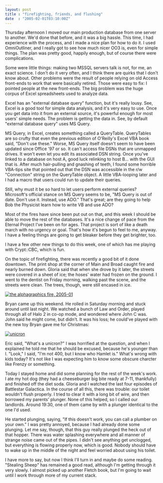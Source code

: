 ```yaml
---
layout: post
title : "firefighting, friends, and flushing"
date  : "2005-02-01T03:10:00Z"
---
```

Thursday afternoon I moved our main production database from one server to
another.  We'd done that before, and it was a big hassle.  This time, I had
experience with the process, and I made a nice plan for how to do it.  I used
OmniOutliner, and I really got to see how much nicer OO3 is, even for simple
things.  The plan was pretty good, happily enough, but of course there were
complications.

Some were little things: making two MSSQL servers talk is not, for me, an exact
science.  I don't do it very often, and I think there are quirks that I don't
know about.  Other problems were the result of people relying on old Access
front-ends to work that were basically retired.  Those were easy to fix: I
pointed people at the new front-ends.  The big problem was the huge corpus of
Excel spreadsheets used to analyze data.

Excel has an "external database query" function, but it's really lousy.  See,
Excel is a good tool for simple data analysis, and it's very easy to use.  Once
you get data into it from an external source, it's powerful enough for most
users' simple needs.  The problem is getting the data in.  See, by default
"external database query" uses MS Query.

MS Query, in Excel, creates something called a QueryTable.  QueryTables are so
crufty that even the previous edition of O'Reilly's Excel VBA book said, "Don't
use these."  Worse, MS Query itself doesn't seem to have been updated since
Office '97 or so.  It can't access file DSNs that are unmapped drives.  It
won't even let you edit its associated DSN string.  Once you've linked to a
database on host A, good luck relinking to host B... with the GUI that is.
After much hair-pulling and gnashing of teeth, I found some horrible VBA-tips
site that pointed out that the DSN was accessible in the r/w "Connection"
string on the QueryTable object.  A little VBA-looping later and I had a macro
that users could run to update their queries.

Still, why must it be so hard to let users perform external queries?
Microsoft's official stance on MS Query seems to be, "MS Query is out of date.
Don't use it.  Instead, use ADO."  That's great; are they going to help Bob the
Physicist learn how to write VB and use ADO?

Most of the fires have since been put out on that, and this week I should be
able to move the rest of the databases.  It's a nice change of pace from the
Eternal Project I've been on for ages.  That project is sort of like a death
march with no urgency or goal.  That's how it's begun to feel to me, anyway.  I
have a feeling things are going to get bleaker before they get brighter, too.

I have a few other new things to do this week, one of which has me playing with
Crypt::CBC, which is fun.

On the topic of firefighting, there was recently a good bit of it done
downtown.  The print shop at the corner of Main and Broad caught fire and
nearly burned down.  Gloria said that when she drove by it later, the streets
were covered in a sheet of ice; the hoses' water had frozen on the ground.  I
went to the dentist on Friday morning, walking past the scene, and the streets
were clean.  The trees, though, were still encased in ice.

<a href="https://www.flickr.com/photos/rjbs/albums/72157594427572839" title="the alphagraphics fire, 2005-01"><img src="https://live.staticflickr.com/138/326725438_682c19f701_z.jpg" alt="the alphagraphics fire, 2005-01"></a>

Bryan came up this weekend.  He rolled in Saturday morning and stuck around
until last night.  We watched a bunch of Law and Order, played through all of
Halo 2 in co-op mode, and wondered where John C was.  John said he might come,
but didn't.  It was his loss; he could've played with the new toy Bryan gave me
for Christmas:

<a href="https://www.flickr.com/photos/rjbs/328829289/in/photolist-v4kz8-v4kuv-uUE1y-v4kjX/" title="unicron"><img src="https://live.staticflickr.com/144/328829289_672966814b_z.jpg" alt="unicron"></a>

Eric said, "What's a unicron?"  I was horrified at the question, and when I
explained he told me that he should be excused, because he's younger than I.
"Look," I said, "I'm not 400, but I know who Hamlet is."  What's wrong with
kids today?  It's not like I was expecting him to know some obscure charcter
like Frenzy or something.

Today I stayed home and did some planning for the rest of the week's work.  I
ate my hot dog (they had a cheeseburger big bite ready at 7-11, thankfully) and
finished off the diet soda.  Gloria and I watched the last four episodes of
Battlestar Galactica.  In the course of all this, there was trouble: our toilet
wouldn't flush properly.  I tried to clear it with a long bit of wire, and then
borrowed my parents' plunger.  None of this helped, so I called our landlords.
Around 19:30, one of them came by with a plunger identical to the one I'd used.

He started plunging, saying, "If this doesn't work, you can call a plumber on
your own."  I was pretty annoyed, because I had already done some plunging. Let
me say, though, that this guy really plunged the heck out of that hopper. There
was water splashing everywhere and all manner of strange noise came out of the
pipes.  I didn't see anything get unclogged, but everything is flowing properly
now, which is good.  Nobody should have to wake up in the middle of the night
and feel worried about using his toilet.

I have more to say, but now I think I'll turn in and maybe do some reading.
"Stealing Sheep" has remained a good read, although I'm getting through it very
slowly.  I almost picked up another Fletch book, but I'm going to wait until I
work through more of my current stack.
